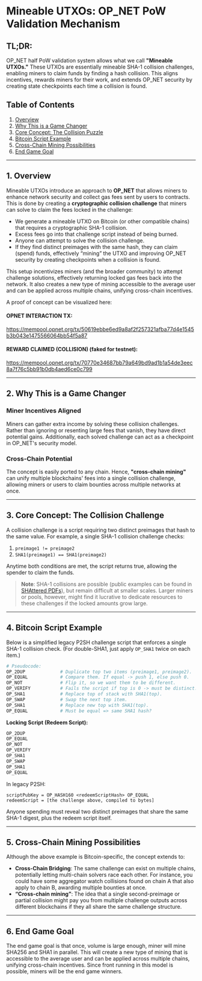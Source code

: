 # Mineable UTXOs: OP_NET PoW Validation Mechanism

## TL;DR:

OP_NET half PoW validation system allows what we call **"Mineable UTXOs."** These UTXOs are essentially mineable SHA-1
collision challenges, enabling miners to claim funds by finding a hash collision. This aligns incentives, rewards miners
for their work, and extends OP_NET security by creating state checkpoints each time a collision is found.

## Table of Contents

1. [Overview](#1-overview)
2. [Why This is a Game Changer](#2-why-this-is-a-game-changer)
3. [Core Concept: The Collision Puzzle](#3-core-concept-the-collision-challenge)
4. [Bitcoin Script Example](#4-bitcoin-script-example)
5. [Cross-Chain Mining Possibilities](#5-cross-chain-mining-possibilities)
6. [End Game Goal](#6-end-game-goal)

---

## 1. Overview

Mineable UTXOs introduce an approach to **OP_NET** that allows miners to enhance network security and collect gas fees
sent by users to contracts. This is done by creating a **cryptographic collision challenge** that miners can solve to
claim the fees locked in the challenge:

- We generate a mineable UTXO on Bitcoin (or other compatible chains) that requires a cryptographic SHA-1 collision.
- Excess fees go into that challenge script instead of being burned.
- Anyone can attempt to solve the collision challenge.
- If they find distinct preimages with the same hash, they can claim (spend) funds, effectively “mining” the UTXO and
  improving OP_NET security by creating checkpoints when a collision is found.

This setup incentivizes miners (and the broader community) to attempt challenge solutions, effectively returning locked
gas fees back into the network. It also creates a new type of mining accessible to the average user and can be applied
across multiple chains, unifying cross-chain incentives.

A proof of concept can be visualized here:

#### **OPNET INTERACTION TX:**

https://mempool.opnet.org/tx/50619ebbe6ed9a8af2f257321afba77d4e1545b3b043e1475566064bb54f5a87

#### **REWARD CLAIMED (COLLISION) (faked for testnet):**

https://mempool.opnet.org/tx/70770e34687bb79a649bd9ad1b1a54de3eec8a7f76c5bb91b0db4aed6ce0c799

---

## 2. Why This is a Game Changer

### Miner Incentives Aligned

Miners can gather extra income by solving these collision challenges. Rather than ignoring
or resenting large fees that vanish, they have direct potential gains. Additionally, each solved challenge can act as a
checkpoint in OP_NET's security model.

### Cross-Chain Potential

The concept is easily ported to any chain. Hence, **"cross-chain mining"** can unify multiple blockchains' fees into a
single collision challenge, allowing miners or users to claim bounties across multiple networks at once.

---

## 3. Core Concept: The Collision Challenge

A collision challenge is a script requiring two distinct preimages that hash to the same value. For example, a single
SHA-1 collision challenge checks:

1. `preimage1 != preimage2`
2. `SHA1(preimage1) == SHA1(preimage2)`

Anytime both conditions are met, the script returns true, allowing the spender to claim the funds.

> **Note**: SHA-1 collisions are possible (public examples can be found in [SHAttered PDFs](https://shattered.io/)), but
> remain difficult at smaller scales. Larger miners or pools, however, might find it lucrative to dedicate resources to
> these challenges if the locked amounts grow large.

---

## 4. Bitcoin Script Example

Below is a simplified legacy P2SH challenge script that enforces a single SHA-1 collision check. (For double-SHA1, just
apply `OP_SHA1` twice on each item.)

```bash
# Pseudocode:
OP_2DUP             # Duplicate top two items (preimage1, preimage2).
OP_EQUAL            # Compare them. If equal -> push 1, else push 0.
OP_NOT              # Flip it, so we want them to be different.
OP_VERIFY           # Fails the script if top is 0 -> must be distinct.
OP_SHA1             # Replace top of stack with SHA1(top).
OP_SWAP             # Swap the next top item.
OP_SHA1             # Replace new top with SHA1(top).
OP_EQUAL            # Must be equal => same SHA1 hash?
```

**Locking Script (Redeem Script):**

```asm
OP_2DUP
OP_EQUAL
OP_NOT
OP_VERIFY
OP_SHA1
OP_SWAP
OP_SHA1
OP_EQUAL
```

In legacy P2SH:

```
scriptPubKey = OP_HASH160 <redeemScriptHash> OP_EQUAL
redeemScript = [the challenge above, compiled to bytes]
```

Anyone spending must reveal two distinct preimages that share the same SHA-1 digest, plus the redeem script itself.

---

## 5. Cross-Chain Mining Possibilities

Although the above example is Bitcoin-specific, the concept extends to:

- **Cross-Chain Bridging**: The same challenge can exist on multiple chains, potentially letting multi-chain solvers
  race each other. For instance, you could have some aggregator watch collisions found on chain A that also apply to
  chain B, awarding multiple bounties at once.
- **“Cross-chain mining”**: The idea that a single second-preimage or partial collision might pay you from multiple
  challenge outputs across different blockchains if they all share the same challenge structure.

---

## 6. End Game Goal

The end game goal is that once, volume is large enough, miner will mine SHA256 and SHA1 in parallel. This
will
create a new type of mining that is accessible to the average user and can be applied across multiple chains, unifying
cross-chain incentives. Since front running in this model is possible, miners will be the end game winners.

